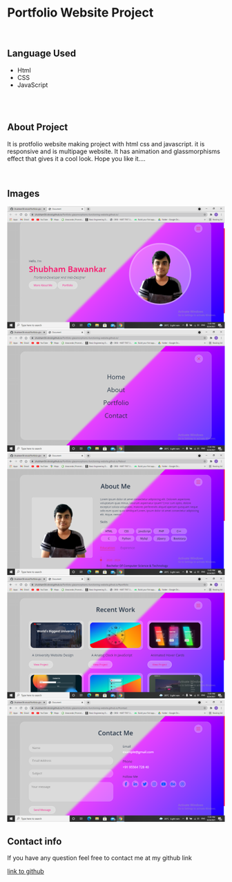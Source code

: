 # Portfolio Website Project
<br/>
<h2>Language Used</h2>
<ul>
  <li>Html</li>
  <li>CSS</li>
  <li>JavaScript</li>
</ul>
<br>
<br/>
<h2>About Project</h2>
<p>It is protfolio website making project with html css and  javascript. it is responsive and is multipage website. It has animation  and  glassmorphisms effect that gives it a cool look. Hope you like it....</p>
<br/>
<h2>Images</h2>
<img src="./img/Screenshot (380).png" />
<img src="./img/Screenshot (381).png" />
<img src="./img/Screenshot (382).png" />
<img src="./img/Screenshot (383).png" />
<img src="./img/Screenshot (384).png" />
<br/>
<h2>Contact info</h2>
<p>If you have any question feel free to contact me at my  github link</p>
<a href="https://github.com/Shubham56-droid">link to github</a>

